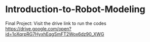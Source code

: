 # Introduction-to-Robot-Modeling
Final Project: Visit the drive link to run the codes
https://drive.google.com/open?id=1oXqrpRG7HyxhEqgSmFT2Wox6dz90_XWG
